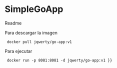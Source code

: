 # SimpleGoApp

Readme

Para descargar la imagen

```
 docker pull jqwerty/go-app:v1
```

Para ejecutar

```
 docker run -p 8081:8081 -d jqwerty/go-app:v1 }}
```
